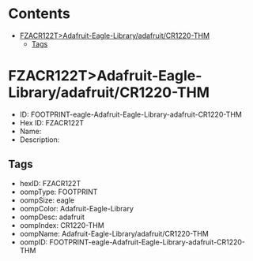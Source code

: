 



Contents
========

* [FZACR122T>Adafruit-Eagle-Library/adafruit/CR1220-THM](#fzacr122tadafruit-eagle-libraryadafruitcr1220-thm)
	* [Tags](#tags)

# FZACR122T>Adafruit-Eagle-Library/adafruit/CR1220-THM

- ID: FOOTPRINT-eagle-Adafruit-Eagle-Library-adafruit-CR1220-THM
- Hex ID: FZACR122T
- Name: 
- Description: 

## Tags

- hexID: FZACR122T
- oompType: FOOTPRINT
- oompSize: eagle
- oompColor: Adafruit-Eagle-Library
- oompDesc: adafruit
- oompIndex: CR1220-THM
- oompName: Adafruit-Eagle-Library/adafruit/CR1220-THM
- oompID: FOOTPRINT-eagle-Adafruit-Eagle-Library-adafruit-CR1220-THM
